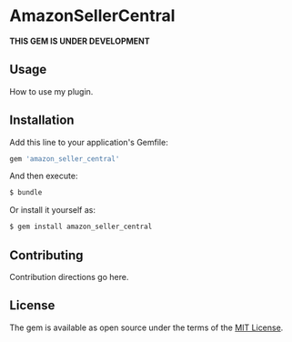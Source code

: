 # AmazonSellerCentral

**THIS GEM IS UNDER DEVELOPMENT**

## Usage
How to use my plugin.

## Installation
Add this line to your application's Gemfile:

```ruby
gem 'amazon_seller_central'
```

And then execute:
```bash
$ bundle
```

Or install it yourself as:
```bash
$ gem install amazon_seller_central
```

## Contributing
Contribution directions go here.

## License
The gem is available as open source under the terms of the [MIT License](http://opensource.org/licenses/MIT).

